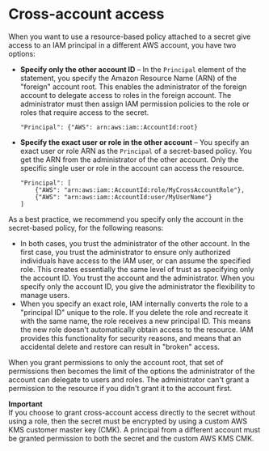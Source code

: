 # Cross\-account access<a name="auth-and-access_cross-account-role-vs-account"></a>

When you want to use a resource\-based policy attached to a secret give access to an IAM principal in a different AWS account, you have two options:
+ **Specify only the other account ID** – In the `Principal` element of the statement, you specify the Amazon Resource Name \(ARN\) of the "foreign" account root\. This enables the administrator of the foreign account to delegate access to roles in the foreign account\. The administrator must then assign IAM permission policies to the role or roles that require access to the secret\.

  ```
  "Principal": {"AWS": arn:aws:iam::AccountId:root}
  ```
+ **Specify the exact user or role in the other account** – You specify an exact user or role ARN as the `Principal` of a secret\-based policy\. You get the ARN from the administrator of the other account\. Only the specific single user or role in the account can access the resource\.

  ```
  "Principal": [ 
      {"AWS": "arn:aws:iam::AccountId:role/MyCrossAccountRole"},
      {"AWS": "arn:aws:iam::AccountId:user/MyUserName"}
  ]
  ```

As a best practice, we recommend you specify only the account in the secret\-based policy, for the following reasons: 
+ In both cases, you trust the administrator of the other account\. In the first case, you trust the administrator to ensure only authorized individuals have access to the IAM user, or can assume the specified role\. This creates essentially the same level of trust as specifying only the account ID\. You trust the account and the administrator\. When you specify only the account ID, you give the administrator the flexibility to manage users\.
+ When you specify an exact role, IAM internally converts the role to a "principal ID" unique to the role\. If you delete the role and recreate it with the same name, the role receives a new principal ID\. This means the new role doesn't automatically obtain access to the resource\. IAM provides this functionality for security reasons, and means that an accidental delete and restore can result in "broken" access\.

When you grant permissions to only the account root, that set of permissions then becomes the limit of the options the administrator of the account can delegate to users and roles\. The administrator can't grant a permission to the resource if you didn't grant it to the account first\.

**Important**  
If you choose to grant cross\-account access directly to the secret without using a role, then the secret must be encrypted by using a custom AWS KMS customer master key \(CMK\)\. A principal from a different account must be granted permission to both the secret and the custom AWS KMS CMK\. 